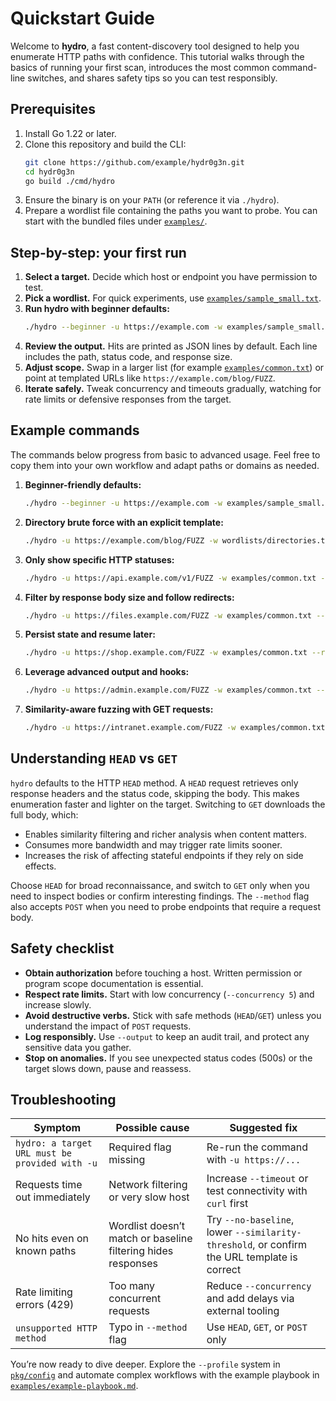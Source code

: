 # Quickstart Guide

Welcome to **hydro**, a fast content-discovery tool designed to help you enumerate HTTP paths with confidence. This tutorial walks through the basics of running your first scan, introduces the most common command-line switches, and shares safety tips so you can test responsibly.

## Prerequisites

1. Install Go 1.22 or later.
2. Clone this repository and build the CLI:
   ```bash
   git clone https://github.com/example/hydr0g3n.git
   cd hydr0g3n
   go build ./cmd/hydro
   ```
3. Ensure the binary is on your `PATH` (or reference it via `./hydro`).
4. Prepare a wordlist file containing the paths you want to probe. You can start with the bundled files under [`examples/`](../examples/).

## Step-by-step: your first run

1. **Select a target.** Decide which host or endpoint you have permission to test.
2. **Pick a wordlist.** For quick experiments, use [`examples/sample_small.txt`](../examples/sample_small.txt).
3. **Run hydro with beginner defaults:**
   ```bash
   ./hydro --beginner -u https://example.com -w examples/sample_small.txt
   ```
4. **Review the output.** Hits are printed as JSON lines by default. Each line includes the path, status code, and response size.
5. **Adjust scope.** Swap in a larger list (for example [`examples/common.txt`](../examples/common.txt)) or point at templated URLs like `https://example.com/blog/FUZZ`.
6. **Iterate safely.** Tweak concurrency and timeouts gradually, watching for rate limits or defensive responses from the target.

## Example commands

The commands below progress from basic to advanced usage. Feel free to copy them into your own workflow and adapt paths or domains as needed.

1. **Beginner-friendly defaults:**
   ```bash
   ./hydro --beginner -u https://example.com -w examples/sample_small.txt
   ```
2. **Directory brute force with an explicit template:**
   ```bash
   ./hydro -u https://example.com/blog/FUZZ -w wordlists/directories.txt --method GET
   ```
3. **Only show specific HTTP statuses:**
   ```bash
   ./hydro -u https://api.example.com/v1/FUZZ -w examples/common.txt --match-status 200,204,403
   ```
4. **Filter by response body size and follow redirects:**
   ```bash
   ./hydro -u https://files.example.com/FUZZ -w examples/common.txt --filter-size 200-1024 --follow-redirects
   ```
5. **Persist state and resume later:**
   ```bash
   ./hydro -u https://shop.example.com/FUZZ -w examples/common.txt --resume runs/shop.sqlite --run-id nightly
   ```
6. **Leverage advanced output and hooks:**
   ```bash
   ./hydro -u https://admin.example.com/FUZZ -w examples/common.txt --output results.jsonl --output-format jsonl --pre-hook './scripts/auth.sh'
   ```
7. **Similarity-aware fuzzing with GET requests:**
   ```bash
   ./hydro -u https://intranet.example.com/FUZZ -w examples/common.txt --method GET --similarity-threshold 0.4 --show-similarity
   ```

## Understanding `HEAD` vs `GET`

`hydro` defaults to the HTTP `HEAD` method. A `HEAD` request retrieves only response headers and the status code, skipping the body. This makes enumeration faster and lighter on the target. Switching to `GET` downloads the full body, which:

- Enables similarity filtering and richer analysis when content matters.
- Consumes more bandwidth and may trigger rate limits sooner.
- Increases the risk of affecting stateful endpoints if they rely on side effects.

Choose `HEAD` for broad reconnaissance, and switch to `GET` only when you need to inspect bodies or confirm interesting findings. The `--method` flag also accepts `POST` when you need to probe endpoints that require a request body.

## Safety checklist

- **Obtain authorization** before touching a host. Written permission or program scope documentation is essential.
- **Respect rate limits.** Start with low concurrency (`--concurrency 5`) and increase slowly.
- **Avoid destructive verbs.** Stick with safe methods (`HEAD`/`GET`) unless you understand the impact of `POST` requests.
- **Log responsibly.** Use `--output` to keep an audit trail, and protect any sensitive data you gather.
- **Stop on anomalies.** If you see unexpected status codes (500s) or the target slows down, pause and reassess.

## Troubleshooting

| Symptom | Possible cause | Suggested fix |
|---------|----------------|----------------|
| `hydro: a target URL must be provided with -u` | Required flag missing | Re-run the command with `-u https://...` |
| Requests time out immediately | Network filtering or very slow host | Increase `--timeout` or test connectivity with `curl` first |
| No hits even on known paths | Wordlist doesn’t match or baseline filtering hides responses | Try `--no-baseline`, lower `--similarity-threshold`, or confirm the URL template is correct |
| Rate limiting errors (429) | Too many concurrent requests | Reduce `--concurrency` and add delays via external tooling |
| `unsupported HTTP method` | Typo in `--method` flag | Use `HEAD`, `GET`, or `POST` only |

You’re now ready to dive deeper. Explore the `--profile` system in [`pkg/config`](../pkg/config) and automate complex workflows with the example playbook in [`examples/example-playbook.md`](../examples/example-playbook.md).
